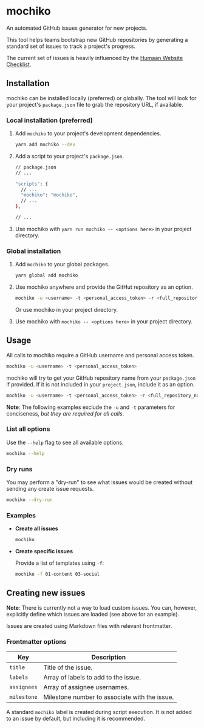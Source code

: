 # mochiko

An automated GitHub issues generator for new projects.

This tool helps teams bootstrap new GitHub repositories by generating a
standard set of issues to track a project's progress.

The current set of issues is heavily influenced by the [Humaan Website
Checklist][0].

## Installation

mochiko can be installed locally (preferred) or globally. The tool will look
for your project's `package.json` file to grab the repository URL, if
available.

### Local installation (preferred)

1. Add `mochiko` to your project's development dependencies.

   ```sh
   yarn add mochiko --dev
   ```

1. Add a script to your project's `package.json`.

   ```sh
   // package.json
   // ...

   "scripts": {
     // ...
     "mochiko": "mochiko",
     // ...
   },

   // ...
   ```

1. Use mochiko with `yarn run mochiko -- <options here>` in your project
   directory.

### Global installation

1. Add `mochiko` to your global packages.

   ```sh
   yarn global add mochiko
   ```

1. Use mochiko anywhere and provide the GitHut repository as an option.

   ```sh
   mochiko -u <username> -t <personal_access_token> -r <full_repository_name>
   ```

   Or use mochiko in your project directory.

1. Use mochiko with `mochiko -- <options here>` in your project directory.

## Usage

All calls to mochiko require a GitHub username and personal access token.

```sh
mochiko -u <username> -t <personal_access_token>
```

mochiko will try to get your GitHub repository name from your `package.json` if
provided. If it is not included in your `project.json`, include it as an
option.

```sh
mochiko -u <username> -t <personal_access_token> -r <full_repository_name>
```

**Note**: The following examples exclude the `-u` and `-t` parameters for
conciseness, *but they are required for all calls*.

### List all options

Use the `--help` flag to see all available options.

```sh
mochiko --help
```

### Dry runs

You may perform a "dry-run" to see what issues would be created without sending
any create issue requests.

```sh
mochiko --dry-run
```

### Examples

- **Create all issues**

  ```sh
  mochiko
  ```

- **Create specific issues**

  Provide a list of templates using `-f`:

  ```sh
  mochiko -f 01-content 03-social
  ```

## Creating new issues

**Note**: There is currently not a way to load custom issues. You can, however,
explicitly define which issues are loaded (see above for an example).

Issues are created using Markdown files with relevant frontmatter.

### Frontmatter options

| Key | Description |
| --- | --- |
| `title` | Title of the issue. |
| `labels` | Array of labels to add to the issue. |
| `assignees` | Array of assignee usernames. |
| `milestone` | Milestone number to associate with the issue. |

A standard `mochiko` label is created during script execution. It is not added
to an issue by default, but including it is recommended.

[0]: https://humaan.com/checklist/
